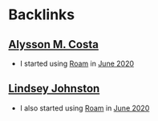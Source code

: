 
# Backlinks
## [Alysson M. Costa](<Alysson M. Costa.md>)
- I started using [Roam](<Roam.md>) in [June 2020](<June 2020.md>)

## [Lindsey Johnston](<Lindsey Johnston.md>)
- I also started using [Roam](<Roam.md>) in [June 2020](<June 2020.md>)


